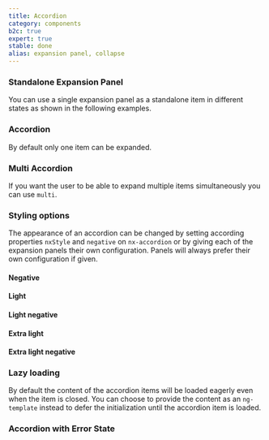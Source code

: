 ```yaml
---
title: Accordion
category: components
b2c: true
expert: true
stable: done
alias: expansion panel, collapse
---
```


### Standalone Expansion Panel

You can use a single expansion panel as a standalone item in different states as shown in the following examples.

<!-- example(accordion-standalone) -->

### Accordion

By default only one item can be expanded.

<!-- example(accordion) -->

### Multi Accordion

If you want the user to be able to expand multiple items simultaneously you can use `multi`.

<!-- example(accordion-multi) -->

### Styling options

The appearance of an accordion can be changed by setting according properties `nxStyle` and `negative` on `nx-accordion` or by giving each of the expansion panels their own configuration. Panels will always prefer their own configuration if given.

#### Negative

<!-- example(accordion-negative) -->

#### Light

<!-- example(accordion-light) -->

#### Light negative

<!-- example(accordion-light-negative) -->

#### Extra light

<!-- example(accordion-extra-light) -->

#### Extra light negative

<!-- example(accordion-extra-light-negative) -->

### Lazy loading

By default the content of the accordion items will be loaded eagerly even when the item is closed. You can choose to provide the content as an `ng-template` instead to defer the initialization until the accordion item is loaded.

<!-- example(accordion-lazy) -->

### Accordion with Error State

<!-- example(accordion-error) -->
